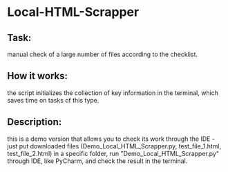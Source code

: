 # Local-HTML-Scrapper

## **Task:**
manual check of a large number of files according to the checklist.

## **How it works:**
the script initializes the collection of key information in the terminal, which saves time on tasks of this type.

## **Description:**
this is a demo version that allows you to check its work through the IDE - just put downloaded files (Demo_Local_HTML_Scrapper.py, test_file_1.html, test_file_2.html) in a specific folder, run "Demo_Local_HTML_Scrapper.py" through IDE, like PyCharm, and check the result in the terminal. 
